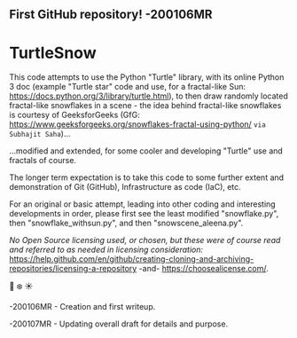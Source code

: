 ## First GitHub repository!  -200106MR
# TurtleSnow

This code attempts to use the Python "Turtle" library, with its online Python 3 doc (example "Turtle star" code and use, for a fractal-like Sun:  https://docs.python.org/3/library/turtle.html), to then draw randomly located fractal-like snowflakes in a scene - the idea behind fractal-like snowflakes is courtesy of GeeksforGeeks (GfG:  https://www.geeksforgeeks.org/snowflakes-fractal-using-python/ `via Subhajit Saha`)...  

...modified and extended, for some cooler and developing "Turtle" use and fractals of course.

The longer term expectation is to take this code to some further extent and demonstration of Git (GitHub), Infrastructure as code (IaC), etc.

For an original or basic attempt, leading into other coding and interesting developments in order, please first see the least modified  "snowflake.py", then "snowflake_withsun.py", and then "snowscene_aleena.py". 

*No Open Source licensing used, or chosen, but these were of course read and referred to as needed in licensing consideration:*  https://help.github.com/en/github/creating-cloning-and-archiving-repositories/licensing-a-repository -and- https://choosealicense.com/.

:turtle: :snowflake: :sunny:

-200106MR - Creation and first writeup.

-200107MR - Updating overall draft for details and purpose.
